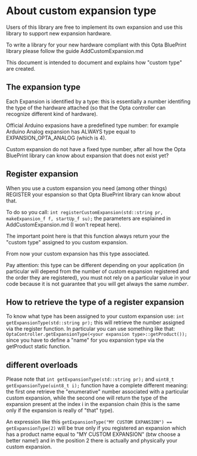 # About custom expansion type

Users of this library are free to implement its own expansion and use this library
to support new expansion hardware.

To write a library for your new hardware compliant with this Opta BluePrint
library please follow the guide AddCustomExpansion.md

This document is intended to document and explains how "custom type" are created.


## The expansion type

Each Expansion is identified by a type: this is essentially a number identifing
the type of the hardware attached (so that the Opta controller can recognize 
different kind of hardware).

Official Arduino expasions have a predefined type number: for example Arduino
Analog expansion has ALWAYS type equal to EXPANSION_OPTA_ANALOG (which is 4).

Custom expansion do not have a fixed type number, after all how the Opta BluePrint
library can know about expansion that does not exist yet?

## Register expansion

When you use a custom expansion you need (among other things) REGISTER your espansion
so that Opta BluePrint library can know about that.

To do so you call:
`int registerCustomExpansion(std::string pr, makeExpansion_f f, startUp_f su);`
the parameters are esplained in AddCustomExpansion.md (I won't repeat here).

The important point here is that this function always return your the "custom type"
assigned to you custom expansion.

From now your custom expansion has this type associated.

Pay attention: this type can be different depending on your application (in particular
will depend from the number of custom expansion registered and the order they are
registered), you must not rely on a particular value in your code because it is
not guarantee that you will get always the same _number_.

## How to retrieve the type of a register expansion

To know what type has been assigned to your custom expansion use:
`int getExpansionType(std::string pr);`
this will retrieve the number assigned via the register function.
In particular you can use something like that:
`OptaController.getExpansionType(<your expansion type>::getProduct());`
since you have to define a "name" for you expansion type via the getProduct static
function.

## different overloads

Please note that `int getExpansionType(std::string pr);` and `uint8_t getExpansionType(uint8_t i);`
function have a complete different meaning: the first one retrieve the "enumerative" number
associated with a particular custom expansion, while the second one will return the type of 
the expansion present at the index i in the expansion chain (this is the same only if the expansion
is really of "that" type).

An expression like this `getExpansionType("MY CUSTOM EXPANSION") == getExpansionType(2)`
will be true only if you registered an expansion which has a product name equal to "MY CUSTOM EXPANSION" 
(btw choose a better name!) and in the position 2 there is actually and physically your custom expansion.

